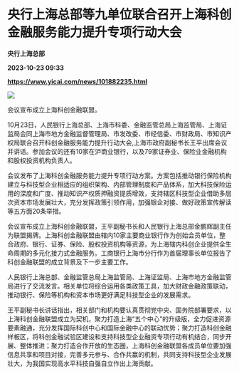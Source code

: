 # 央行上海总部等九单位联合召开上海科创金融服务能力提升专项行动大会
**央行上海总部**

**2023-10-23 09:33**

**https://www.yicai.com/news/101882235.html**

![](https://imgcdn.yicai.com/uppics/slides/2023/10/17f56c2c8d0a9e592db1fcb368f501d1.jpg)

会议宣布成立上海科创金融联盟。

10月23日，人民银行上海总部、上海市科委、金融监管总局上海监管局、上海证监局会同上海市地方金融监督管理局、市发改委、市经信委、市财政局、市知识产权局联合召开科创金融服务能力提升行动大会,上海市政府副秘书长王平出席会议并讲话。参加会议的还有10家在沪商业银行，以及79家证券业、保险业金融机构和股权投资机构负责人。

会议发布了上海科创金融服务能力提升专项行动方案。方案包括推动银行保险机构建立与科技型企业相适应的组织架构、内部管理制度和产品体系，加大科技保险运用的深度和广度、推动知识产权质押融资提质增效，支持辖区科技型企业借助多层次资本市场发展壮大，充分发挥政策引领作用，加强银企对接、做好政策宣传解读等五方面20条举措。

会议宣布成立上海科创金融联盟，王平副秘书长和人民银行上海总部金鹏辉副主任为联盟揭牌。上海科创金融联盟由辖内10家主要商业银行作为创始会员单位，整合政府、银行、证券、保险、股权投资机构等资源，为上海辖内科创企业提供全生命周期的多元化接力式金融服务。工商银行上海市分行作为首届理事长单位报告了科创金融联盟的成立背景及下一步主要工作。

人民银行上海总部、金融监管总局上海监管局、上海证监局、上海市地方金融监管局进行了交流发言。相关单位将综合运用各类政策工具，加大财政金融政策联动，推动银行、保险等机构和资本市场更好满足科技型企业的发展需求。

王平副秘书长讲话指出，相关部门和机构要认真贯彻党中央、国务院部署要求，以上海科创金融联盟成立为契机，聚力打造上海“五个中心”的升级版，全力促进资源要素融通，充分发挥国际科创中心和国际金融中心的联动优势；聚力打造科创金融样板区，将科创金融试验区建设和支持科技型企业融资专项行动有机结合，同步开展、整体推进；聚力打造合作开放的生态圈，上海科创金融联盟各成员单位要加强信息共享和项目对接，完善多元参与、合作共赢的机制，共同支持科技型企业发展壮大，为我国实现高水平科技自强自立作出上海贡献。
